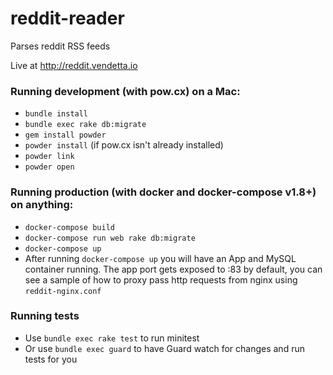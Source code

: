 # reddit-reader
Parses reddit RSS feeds

Live at http://reddit.vendetta.io

### Running development  (with pow.cx) on a Mac:
- `bundle install`
- `bundle exec rake db:migrate`
- `gem install powder`
- `powder install` (if pow.cx isn't already installed)
- `powder link`
- `powder open`

### Running production (with docker and docker-compose v1.8+) on anything:
- `docker-compose build`
- `docker-compose run web rake db:migrate`
- `docker-compose up` 
- After running `docker-compose up` you will have an App and MySQL container running. The app port gets exposed to :83 by default, you can see a sample of how to proxy pass http requests from nginx using `reddit-nginx.conf`

### Running tests 
- Use `bundle exec rake test` to run minitest
- Or use `bundle exec guard` to have Guard watch for changes and run tests for you
